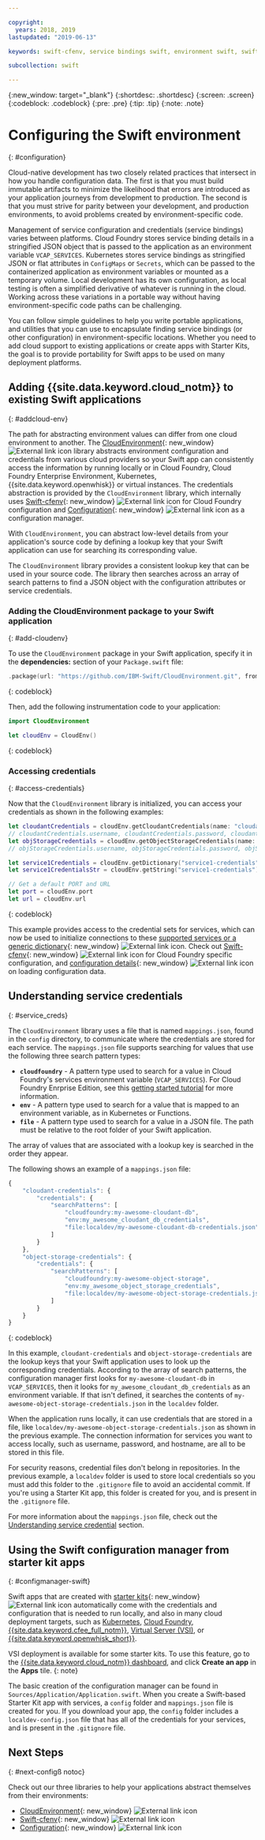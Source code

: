 ```yaml
---

copyright:
  years: 2018, 2019
lastupdated: "2019-06-13"

keywords: swift-cfenv, service bindings swift, environment swift, swift configuration, cloudenvironment swift, VCAP_SERVICES swift, swift credentials

subcollection: swift

---
```


{:new_window: target="_blank"}
{:shortdesc: .shortdesc}
{:screen: .screen}
{:codeblock: .codeblock}
{:pre: .pre}
{:tip: .tip}
{:note: .note}

# Configuring the Swift environment
{: #configuration}

Cloud-native development has two closely related practices that intersect in how you handle configuration data. The first is that you must build immutable artifacts to minimize the likelihood that errors are introduced as your application journeys from development to production. The second is that you must strive for parity between your development, and production environments, to avoid problems created by environment-specific code. 

Management of service configuration and credentials (service bindings) varies between platforms. Cloud Foundry stores service binding details in a stringified JSON object that is passed to the application as an environment variable `VCAP_SERVICES`. Kubernetes stores service bindings as stringified JSON or flat attributes in `ConfigMaps` or `Secrets`, which can be passed to the containerized application as environment variables or mounted as a temporary volume. Local development has its own configuration, as local testing is often a simplified derivative of whatever is running in the cloud. Working across these variations in a portable way without having environment-specific code paths can be challenging.

You can follow simple guidelines to help you write portable applications, and utilities that you can use to encapsulate finding service bindings (or other configuration) in environment-specific locations. Whether you need to add cloud support to existing applications or create apps with Starter Kits, the goal is to provide portability for Swift apps to be used on many deployment platforms.

## Adding {{site.data.keyword.cloud_notm}} to existing Swift applications
{: #addcloud-env}

The path for abstracting environment values can differ from one cloud environment to another. The [CloudEnvironment](https://github.com/IBM-Swift/CloudEnvironment){: new_window} ![External link icon](../../icons/launch-glyph.svg "External link icon") library abstracts environment configuration and credentials from various cloud providers so your Swift app can consistently access the information by running locally or in Cloud Foundry, Cloud Foundry Enterprise Environment, Kubernetes, {{site.data.keyword.openwhisk}} or virtual instances. The credentials abstraction is provided by the `CloudEnvironment` library, which internally uses [Swift-cfenv](https://github.com/IBM-Swift/Swift-cfenv){: new_window} ![External link icon](../../icons/launch-glyph.svg "External link icon") for Cloud Foundry configuration and [Configuration](https://github.com/IBM-Swift/Configuration){: new_window} ![External link icon](../../icons/launch-glyph.svg "External link icon") as a configuration manager.

With `CloudEnvironment`, you can abstract low-level details from your application's source code by defining a lookup key that your Swift application can use for searching its corresponding value.

The `CloudEnvironment` library provides a consistent lookup key that can be used in your source code. The library then searches across an array of search patterns to find a JSON object with the configuration attributes or service credentials. 

### Adding the CloudEnvironment package to your Swift application
{: #add-cloudenv}

To use the `CloudEnvironment` package in your Swift application, specify it in the **dependencies:** section of your `Package.swift` file:
```swift
.package(url: "https://github.com/IBM-Swift/CloudEnvironment.git", from: "8.0.0"),
```
{: codeblock}

Then, add the following instrumentation code to your application:
```swift
import CloudEnvironment

let cloudEnv = CloudEnv()
```
{: codeblock}

### Accessing credentials
{: #access-credentials}

Now that the `CloudEnvironment` library is initialized, you can access your credentials as shown in the following examples:
```swift
let cloudantCredentials = cloudEnv.getCloudantCredentials(name: "cloudant-credentials")
// cloudantCredentials.username, cloudantCredentials.password, cloudantCredentials.url, etc.
let objStorageCredentials = cloudEnv.getObjectStorageCredentials(name: "object-storage-credentials")
// objStorageCredentials.username, objStorageCredentials.password, objStorageCredentials.projectID, etc.

let service1Credentials = cloudEnv.getDictionary("service1-credentials")
let service1CredentialsStr = cloudEnv.getString("service1-credentials")

// Get a default PORT and URL
let port = cloudEnv.port
let url = cloudEnv.url
```
{: codeblock}

This example provides access to the credential sets for services, which can now be used to initialize connections to these [supported services or a generic dictionary](https://github.com/IBM-Swift/CloudEnvironment#supported-services){: new_window} ![External link icon](../../icons/launch-glyph.svg "External link icon"). Check out [Swift-cfenv](https://github.com/IBM-Swift/Swift-cfenv#api){: new_window} ![External link icon](../../icons/launch-glyph.svg "External link icon") for Cloud Foundry specific configuration, and [configuration details](https://github.com/IBM-Swift/Configuration){: new_window} ![External link icon](../../icons/launch-glyph.svg "External link icon") on loading configuration data.

## Understanding service credentials
{: #service_creds}

The `CloudEnvironment` library uses a file that is named `mappings.json`, found in the `config` directory, to communicate where the credentials are stored for each service. The `mappings.json` file supports searching for values that use the following three search pattern types:
- **`cloudfoundry`** - A pattern type used to search for a value in Cloud Foundry's services environment variable (`VCAP_SERVICES`). For Cloud Foundry Enrprise Edition, see this [getting started tutorial](/docs/cloud-foundry?topic=cloud-foundry-getting-started#getting-started) for more information.
- **`env`** - A pattern type used to search for a value that is mapped to an environment variable, as in Kubernetes or Functions.
- **`file`** - A pattern type used to search for a value in a JSON file. The path must be relative to the root folder of your Swift application.

The array of values that are associated with a lookup key is searched in the order they appear.

The following shows an example of a `mappings.json` file:
```javascript
{
    "cloudant-credentials": {
        "credentials": {
            "searchPatterns": [
                "cloudfoundry:my-awesome-cloudant-db",
                "env:my_awesome_cloudant_db_credentials",
                "file:localdev/my-awesome-cloudant-db-credentials.json"
            ]
        }
    },
    "object-storage-credentials": {
        "credentials": {
            "searchPatterns": [
                "cloudfoundry:my-awesome-object-storage",
                "env:my_awesome_object_storage_credentials",
                "file:localdev/my-awesome-object-storage-credentials.json"
            ]
        }
    }
}
```
{: codeblock}

In this example, `cloudant-credentials` and `object-storage-credentials` are the lookup keys that your Swift application uses to look up the corresponding credentials. According to the array of search patterns, the configuration manager first looks for `my-awesome-cloudant-db` in `VCAP_SERVICES`, then it looks for `my_awesome_cloudant_db_credentials` as an environment variable. If that isn't defined, it searches the contents of `my-awesome-object-storage-credentials.json` in the `localdev` folder. 

When the application runs locally, it can use credentials that are stored in a file, like `localdev/my-awesome-object-storage-credentials.json` as shown in the previous example. The connection information for services you want to access locally, such as username, password, and hostname, are all to be stored in this file. 

For security reasons, credential files don't belong in repositories. In the previous example, a `localdev` folder is used to store local credentials so you must add this folder to the `.gitignore` file to avoid an accidental commit. If you're using a Starter Kit app, this folder is created for you, and is present in the `.gitignore` file.

For more information about the `mappings.json` file, check out the [Understanding service credential](#service_creds) section.

## Using the Swift configuration manager from starter kit apps
{: #configmanager-swift}

Swift apps that are created with [starter kits](https://{DomainName}/developer/appledevelopment/starter-kits){: new_window} ![External link icon](../../icons/launch-glyph.svg "External link icon") automatically come with the credentials and configuration that is needed to run locally, and also in many cloud deployment targets, such as [Kubernetes](/docs/containers?topic=containers-getting-started), [Cloud Foundry](/docs/cloud-foundry-public?topic=cloud-foundry-public-about-cf), [{{site.data.keyword.cfee_full_notm}}](/docs/cloud-foundry?topic=cloud-foundry-about), [Virtual Server (VSI)](/docs/vsi?topic=virtual-servers-getting-started-tutorial), or [{{site.data.keyword.openwhisk_short}}](/docs/openwhisk?topic=cloud-functions-getting_started).

  VSI deployment is available for some starter kits. To use this feature, go to the [{{site.data.keyword.cloud_notm}} dashboard](https://{DomainName}), and click **Create an app** in the **Apps** tile.
  {: note}

The basic creation of the configuration manager can be found in `Sources/Application/Application.swift`. When you create a Swift-based Starter Kit app with services, a `config` folder and `mappings.json` file is created for you. If you download your app, the `config` folder includes a `localdev-config.json` file that has all of the credentials for your services, and is present in the `.gitignore` file.

## Next Steps
{: #next-configß notoc}

Check out our three libraries to help your applications abstract themselves from their environments:

* [CloudEnvironment](https://github.com/ibm-developer/ibm-cloud-env){: new_window} ![External link icon](../../icons/launch-glyph.svg "External link icon")
* [Swift-cfenv](https://github.com/IBM-Swift/Swift-cfenv){: new_window} ![External link icon](../../icons/launch-glyph.svg "External link icon")
* [Configuration](https://github.com/IBM-Swift/Configuration){: new_window} ![External link icon](../../icons/launch-glyph.svg "External link icon")
